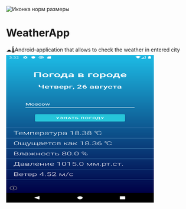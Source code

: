 ![Иконка норм размеры](https://user-images.githubusercontent.com/62548557/130996963-9844cc65-259e-4de8-abf0-44bd351de7a3.png)
# WeatherApp
☁🌡Android-application that allows to check the weather in entered city
<img src="https://github.com/Andrew-Garanin/WeatherApp/blob/master/screenshots/main.png" width="400" height="400"/>

